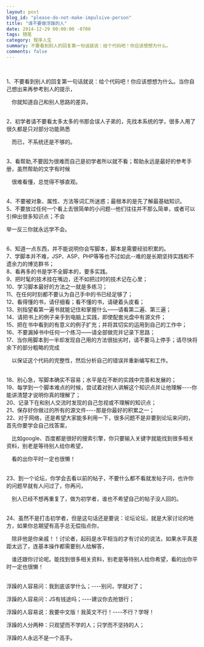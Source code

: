 ```yaml
---
layout: post
blog_id: "please-do-not-make-impulsive-person"
title: "请不要做浮躁的人"
date: 2014-12-29 00:00:00 -0700
tags: 随笔
category: 程序人生
summary: 不要看到别人的回复第一句话就说：给个代码吧！你应该想想为什么。
comments: false
---
```

</br>

1、不要看到别人的回复第一句话就说：给个代码吧！你应该想想为什么。当你自己想出来再参考别人的提示，

&emsp;你就知道自己和别人思路的差异。

</br>
2、初学者请不要看太多太多的书那会误人子弟的，先找本系统的学，很多人用了很久都是只对部分功能熟悉

&emsp;而已，不系统还是不够的。

</br>
3、看帮助,不要因为很难而自己是初学者所以就不看；帮助永远是最好的参考手册，虽然帮助的文字有时候

&emsp;很难看懂，总觉得不够直观。

</br>
4、不要被对象、属性、方法等词汇所迷惑；最根本的是先了解最基础知识。

</br>
5、不要放过任何一个看上去很简单的小问题--他们往往并不那么简单，或者可以引伸出很多知识点；不会

举一反三你就永远学不会。

</br>
6、知道一点东西，并不能说明你会写脚本，脚本是需要经验积累的。

</br>
7、学脚本并不难，JSP、ASP、PHP等等也不过如此--难的是长期坚持实践和不遗余力的博览群书；

</br>
8、看再多的书是学不全脚本的，要多实践。

</br>
9、把时髦的技术挂在嘴边，还不如把过时的技术记在心里；

</br>
10、学习脚本最好的方法之一就是多练习；

</br>
11、在任何时刻都不要认为自己手中的书已经足够了；

</br>
12、看得懂的书，请仔细看；看不懂的书，请硬着头皮看；

</br>
13、别指望看第一遍书就能记住和掌握什么——请看第二遍、第三遍；

</br>
14、请把书上的例子亲手到电脑上实践，即使配套光盘中有源文件；

</br>
15、把在书中看到的有意义的例子扩充；并将其切实的运用到自己的工作中；

</br>
16、不要漏掉书中任何一个练习——请全部做完并记录下思路；

</br>
17、当你用脚本到一半却发现自己用的方法很拙劣时，请不要马上停手；请尽快将余下的部分粗略的完成

&emsp;以保证这个代码的完整性，然后分析自己的错误并重新编写和工作。

</br>
18、别心急，写脚本确实不容易；水平是在不断的实践中完善和发展的；

</br>
19、每学到一个脚本难点的时候，尝试着对别人讲解这个知识点并让他理解----你能讲清楚才说明你真的理解了；

</br>
20、记录下在和别人交流时发现的自己忽视或不理解的知识点；

</br>
21、保存好你做过的所有的源文件----那是你最好的积累之一；

</br>
22、对于网络，还是希望大家能多利用一下，很多问题不是非要到论坛来问的，首先你要学会自己找答案，

&emsp;比如google、百度都是很好的搜索引擎，你只要输入关键字就能找到很多相关资料，别老是等待别人给你希望，

&emsp;看的出你平时一定也很懒！

</br>
23、到一个论坛，你学会去看以前的帖子，不要什么都不看就发帖子问，也许你的问题早就有人问过了，你再问，

&emsp;别人已经不想再重复了，做为初学者，谁也不希望自己的帖子没人回的。

</br>
24、虽然不是打击初学者，但是这句话还是要说：论坛论坛，就是大家讨论的地方，如果你总期望有高手总无偿指点你，

&emsp;除非他是你亲戚！！讨论者，起码是水平相当的才有讨论的说法，如果水平真差距太远了，连基本操作都需要别人给解答，

&emsp;谁还跟你讨论呢。能找到很多相关资料，别老是等待别人给你希望，看的出你平时一定也很懒！

</br>
浮躁的人容易问：我到底该学什么；----别问，学就对了；

浮躁的人容易问：JS有钱途吗；----建议你去抢银行；

浮躁的人容易说：我要中文版！我英文不行！----不行？学呀！

浮躁的人分两种：只观望而不学的人；只学而不坚持的人；

浮躁的人永远不是一个高手。

